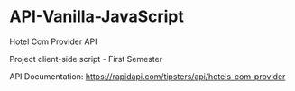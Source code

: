# API-Vanilla-JavaScript
Hotel Com Provider API

Project client-side script - First Semester 

API Documentation: https://rapidapi.com/tipsters/api/hotels-com-provider
